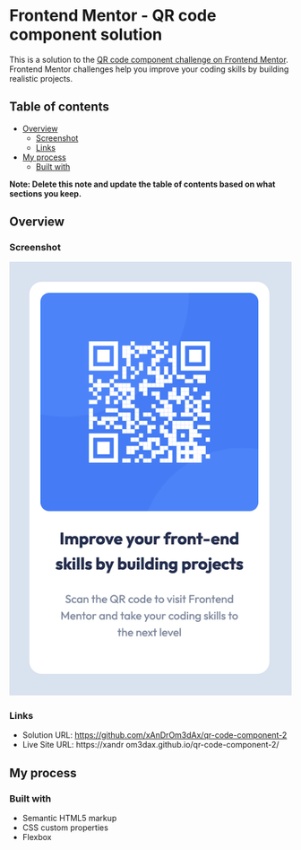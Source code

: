 # Frontend Mentor - QR code component solution

This is a solution to the [QR code component challenge on Frontend Mentor](https://www.frontendmentor.io/challenges/qr-code-component-iux_sIO_H). Frontend Mentor challenges help you improve your coding skills by building realistic projects.

## Table of contents

- [Overview](#overview)
  - [Screenshot](#screenshot)
  - [Links](#links)
- [My process](#my-process)
  - [Built with](#built-with)

**Note: Delete this note and update the table of contents based on what sections you keep.**

## Overview

### Screenshot

![](./screenshot.png)

### Links

- Solution URL: https://github.com/xAnDrOm3dAx/qr-code-component-2
- Live Site URL: https://xandr om3dax.github.io/qr-code-component-2/

## My process

### Built with

- Semantic HTML5 markup
- CSS custom properties
- Flexbox
